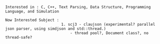     Interested in : C, C++, Text Parsing, Data Structure, Programming Language, and Simulation
    
    Now Interested Subject : 
                             1. scj3 - claujson (experimental? parallel json parser, using simdjson and std::thread.)
                                 - thread pool?, Document class?, no thread-safe?
                             

                            
